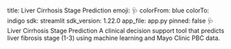 title: Liver Cirrhosis Stage Prediction
emoji: 🩺
colorFrom: blue
colorTo: indigo
sdk: streamlit
sdk_version: 1.22.0
app_file: app.py
pinned: false
🩺 Liver Cirrhosis Stage Prediction
A clinical decision support tool that predicts liver fibrosis stage (1-3) using machine learning and Mayo Clinic PBC data.
